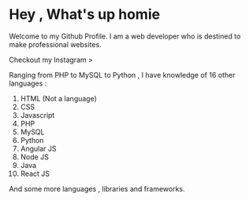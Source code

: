 <h1>Hey  , What's up homie</h1>
<p>Welcome to my Github Profile. I am a web developer who is destined to make professional websites.</p>

<a href="https://www.instagram.com/itz_akshatbisht/" style="text-decoration:none">Checkout my Instagram ></a>

<p>Ranging from PHP to MySQL to Python , I have knowledge of 16 other languages :
<ol>
<li>HTML (Not a language)</li>
<li>CSS</li>
<li>Javascript</li>
<li>PHP</li>
<li>MySQL</li>
<li>Python</li>
<li>Angular JS</li>
<li>Node JS</li>
<li>Java</li>
<li>React JS</li>
</ol>
<p>And some more languages , libraries and frameworks.</p>
